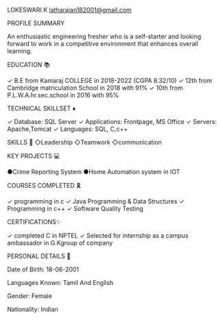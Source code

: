 LOKESWARI.K
latharajan182001@gmail.com


PROFILE SUMMARY

An enthusiastic engineering fresher who is a self-starter and looking forward to work in a competitive environment that enhances overall learning.

EDUCATION 📚

✓ B.E from Kamaraj COLLEGE in 2018-2022 (CGPA 8.32/10)
✓ 12th from Cambridge matriculation School in 2018 with 91%
✓ 10th from P.L.W.A.hr.sec.school in 2016 with 95%

TECHNICAL SKILLSET ♦

✓ Database: SQL Server
✓ Applications: Frontpage, MS Office
✓ Servers: Apache,Tomcat
✓ Languages: SQL, C,c++

SKILLS 💫
 ◇Leadership
 ◇Teamwork
 ◇communication 

KEY PROJECTS 💻 

●Crime Reporting System
●Home Automation system in IOT

COURSES COMPLETED 🎗

✓ programming in c
✓ Java Programming & Data Structures
✓ Programming in c++
✓ Software Quality Testing

CERTIFICATIONS✨

✓ completed C in NPTEL
✓ Selected for internship as a campus ambassador in G.Kgroup of company

PERSONAL DETAILS 📌

Date of Birth: 18-06-2001

Languages Known: Tamil And English

Gender: Female

Nationality: Indian


